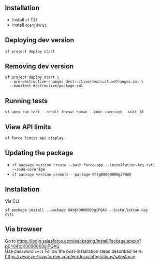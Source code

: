 ## Installation

- Install `sf` CLI
- Install `openjdk@21`

## Deploying dev version

```
sf project deploy start
```

## Removing dev version

```
sf project deploy start \
  --pre-destructive-changes destructive/destructiveChanges.xml \
  --manifest destructive/package.xml
```

## Running tests

```
sf apex run test --result-format human --code-coverage --wait 10
```

## View API limits

```
sf force limits api display
```

## Updating the package

- `sf package version create --path force-app --installation-key cvt1 --code-coverage`
- `sf package version promote --package 04tgK0000000giPQAQ`

## Installation

Via CLI

```
sf package install --package 04tgK0000000giPQAQ --installation-key cvt1
```

## Via browser

Go to https://login.salesforce.com/packaging/installPackage.apexp?p0=04tgK0000000giPQAQ \
Use password `cvt1`
Follow the post-installation steps described here:
https://www.cv-transformer.com/en/docs/integrations/salesforce
